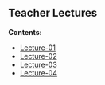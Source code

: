 ## Teacher Lectures
**Contents:**

* [Lecture-01](https://github.com/MMovasaghi/Advanced-Programming/blob/master/Lectures/lecture%201.pdf)
* [Lecture-02](https://github.com/MMovasaghi/Advanced-Programming/blob/master/Lectures/lecture%202.pdf)
* [Lecture-03](https://github.com/MMovasaghi/Advanced-Programming/blob/master/Lectures/lecture%203%20OOP%20intro.pdf)
* [Lecture-04](https://github.com/MMovasaghi/Advanced-Programming/blob/master/Lectures/lecture%204.pdf)